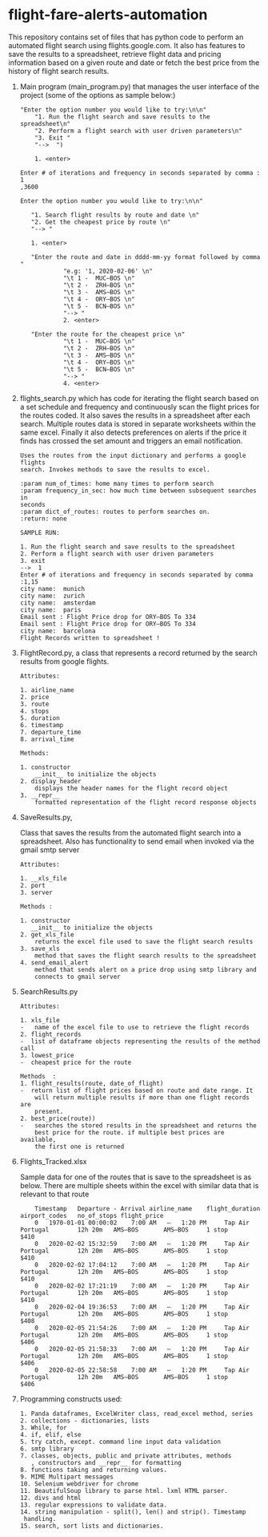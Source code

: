# flight-fare-alerts-automation

This repository contains set of files that has python code to perform an
 automated flight search using flights.google.com. It also has features to
    save the results to a spreadsheet, retrieve flight data and
   pricing information based on a given route and date or fetch the best
    price from the history of flight search results.
 
1.  Main program (main_program.py) that manages the user interface of the
 project (some of the options as sample below:)
 
        "Enter the option number you would like to try:\n\n"
            "1. Run the flight search and save results to the spreadsheet\n"
            "2. Perform a flight search with user driven parameters\n"
            "3. Exit "
            "-->  ")
            
            1. <enter>
                    
        Enter # of iterations and frequency in seconds separated by comma : 1
        ,3600
        
        Enter the option number you would like to try:\n\n"
                    
           "1. Search flight results by route and date \n"
           "2. Get the cheapest price by route \n"
           "--> "
           
           1. <enter>        
            
           "Enter the route and date in dddd-mm-yy format followed by comma "
                    "e.g: '1, 2020-02-06' \n"
                    "\t 1 -  MUC–BOS \n"
                    "\t 2 -  ZRH–BOS \n"
                    "\t 3 -  AMS–BOS \n"
                    "\t 4 -  ORY–BOS \n"
                    "\t 5 -  BCN–BOS \n"
                    "--> "    
                    2. <enter>
           
           "Enter the route for the cheapest price \n"
                    "\t 1 -  MUC–BOS \n"
                    "\t 2 -  ZRH–BOS \n"
                    "\t 3 -  AMS–BOS \n"
                    "\t 4 -  ORY–BOS \n"
                    "\t 5 -  BCN–BOS \n"
                    "--> "
                    4. <enter>
2.  flights_search.py which has code for iterating the
 flight search based on a set schedule and frequency and continuously scan
  the flight prices for the routes coded. 
  It also saves the results in a spreadsheet after each search. Multiple
   routes data is stored in separate worksheets within the same excel.
   Finally it also detects preferences on alerts if the price it finds has
    crossed the set amount and triggers an email notification.
    
        Uses the routes from the input dictionary and performs a google flights
        search. Invokes methods to save the results to excel.
        
        :param num_of_times: home many times to perform search
        :param frequency_in_sec: how much time between subsequent searches in
        seconds
        :param dict_of_routes: routes to perform searches on.
        :return: none
        
        SAMPLE RUN:
        
        1. Run the flight search and save results to the spreadsheet
        2. Perform a flight search with user driven parameters
        3. exit
        -->  1
        Enter # of iterations and frequency in seconds separated by comma :1,15
        city name:  munich
        city name:  zurich
        city name:  amsterdam
        city name:  paris
        Email sent : Flight Price drop for ORY–BOS To 334
        Email sent : Flight Price drop for ORY–BOS To 334
        city name:  barcelona
        Flight Records written to spreadsheet !

3.  FlightRecord.py, a class that represents a record returned by the search
 results from google flights.
 
        Attributes:
        
        1. airline_name
        2. price
        3. route
        4. stops
        5. duration
        6. timestamp
        7. departure_time
        8. arrival_time

        Methods:
        
        1. constructor
            __init__ to initialize the objects
        2. display_header
            displays the header names for the flight record object
        3. __repr__
            formatted representation of the flight record response objects
            
4.  SaveResults.py,

    Class that saves the results from the automated flight search into a
    spreadsheet. Also has functionality to send email when invoked via the
    gmail smtp server

        Attributes:
        
        1. __xls_file
        2. port
        3. server

        Methods :
        
        1. constructor
           __init__ to initialize the objects
        2. get_xls_file
            returns the excel file used to save the flight search results
        3. save_xls
            method that saves the flight search results to the spreadsheet
        4. send_email_alert
            method that sends alert on a price drop using smtp library and
            connects to gmail server

5.  SearchResults.py

        Attributes:
        
        1. xls_file
        -   name of the excel file to use to retrieve the flight records
        2. flight_records
        -  list of dataframe objects representing the results of the method call
        3. lowest_price
        -  cheapest price for the route

        Methods  :
        1. flight_results(route, date_of_flight)
        -  return list of flight prices based on route and date range. It
            will return multiple results if more than one flight records are
            present.
        2. best_price(route))
        -   searches the stored results in the spreadsheet and returns the
            best price for the route. if multiple best prices are available,
            the first one is returned
            
6.  Flights_Tracked.xlsx

       Sample data for one of the routes that is save to the spreadsheet is
        as below. There are multiple sheets within the excel with similar
         data that is relevant to that route

        	Timestamp	Departure - Arrival	airline_name	flight_duration	airport_codes	no_of_stops	flight_price
            0	1970-01-01 00:00:02	   7:00 AM   –   1:20 PM   	 Tap Air Portugal    	 12h 20m   AMS–BOS   	 AMS–BOS 	 1 stop 	       $410    
            0	2020-02-02 15:32:59	   7:00 AM   –   1:20 PM   	 Tap Air Portugal    	 12h 20m   AMS–BOS   	 AMS–BOS 	 1 stop 	       $410    
            0	2020-02-02 17:04:12	   7:00 AM   –   1:20 PM   	 Tap Air Portugal    	 12h 20m   AMS–BOS   	 AMS–BOS 	 1 stop 	       $410    
            0	2020-02-02 17:21:19	   7:00 AM   –   1:20 PM   	 Tap Air Portugal    	 12h 20m   AMS–BOS   	 AMS–BOS 	 1 stop 	       $410    
            0	2020-02-04 19:36:53	   7:00 AM   –   1:20 PM   	 Tap Air Portugal    	 12h 20m   AMS–BOS   	 AMS–BOS 	 1 stop 	       $408    
            0	2020-02-05 21:54:26	   7:00 AM   –   1:20 PM   	 Tap Air Portugal    	 12h 20m   AMS–BOS   	 AMS–BOS 	 1 stop 	       $406    
            0	2020-02-05 21:58:33	   7:00 AM   –   1:20 PM   	 Tap Air Portugal    	 12h 20m   AMS–BOS   	 AMS–BOS 	 1 stop 	       $406    
            0	2020-02-05 22:58:58	   7:00 AM   –   1:20 PM   	 Tap Air Portugal    	 12h 20m   AMS–BOS   	 AMS–BOS 	 1 stop 	       $406    

7.  Programming constructs used:

        1. Panda dataframes, ExcelWriter class, read_excel method, series
        2. collections - dictionaries, lists
        3. While, for 
        4. if, elif, else
        5. try catch, except. command line input data validation
        6. smtp library
        7. classes, objects, public and private attributes, methods
           , constructors and __repr__ for formatting 
        8. functions taking and returning values.
        9. MIME Multipart messages
        10. Selenium webdriver for chrome
        11. BeautifulSoup library to parse html. lxml HTML parser.
        12. divs and html 
        13. regular expressions to validate data. 
        14. string manipulation - split(), len() and strip(). Timestamp
         handling.
        15. search, sort lists and dictionaries.
        
